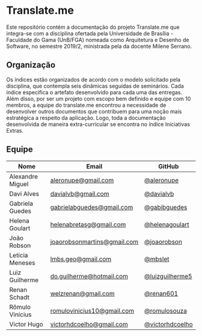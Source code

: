 # Translate.me

Este repositório contém a documentação do projeto Translate.me que integra-se
com a disciplina ofertada pela Universidade de Brasília - Faculdade do Gama
(UnB/FGA) nomeada como Arquitetura e Desenho de Software, no semestre 2019/2,
ministrada pela da docente Milene Serrano.

## Organização

Os índices estão organizados de acordo com o modelo solicitado pela disciplina,
que contempla seis dinâmicas seguidas de seminários. Cada índice especifica o
artefato desenvolvido para cada uma das entregas. Além disso, por ser um projeto
com escopo bem definido e equipe com 10 membros, a equipe do translate.me encontrou
a necessidade de desenvolver outros documentos que contribuem para uma noção
mais estratégica a respeito da aplicação. Logo, toda a documentação desenvolvida
de maneira extra-curricular se encontra no índice Iniciativas Extras.

## Equipe

| Nome | Email | GitHub|
|--|--|--|
| Alexandre Miguel | aleronupe@gmail.com | [@aleronupe](https://github.com/aleronupe) |
| Davi Alves | davialvb@gmail.com | [@davialvb](https://github.com/davialvb) |
| Gabriela Guedes | gabrielabguedes@gmail.com  | [@gabibguedes](https://github.com/gabibguedes)  |
| Helena Goulart | helenabretasg@gmail.com | [@helenagoulart](https://github.com/helenagoulart) |
| João Robson | joaorobsonmartins@gmail.com | [@joaorobson](https://github.com/joaorobson) |
| Letícia Meneses| lmbs.geo@gmail.com | [@mbslet](https://github.com/mbslet)|
| Luiz Guilherme | do.guilherme@hotmail.com | [@luizguilherme5](https://github.com/luizguilherme5) |
| Renan Schadt | welzrenan@gmail.com | [@renan601](https://github.com/renan601) |
| Rômulo Vinícius | romulovinicius10@gmail.com | [@romulosouza](https://github.com/RomuloSouza) |
| Victor Hugo | victorhdcoelho@gmail.com | [@victorhdcoelho](https://github.com/victorhdcoelho) | |
